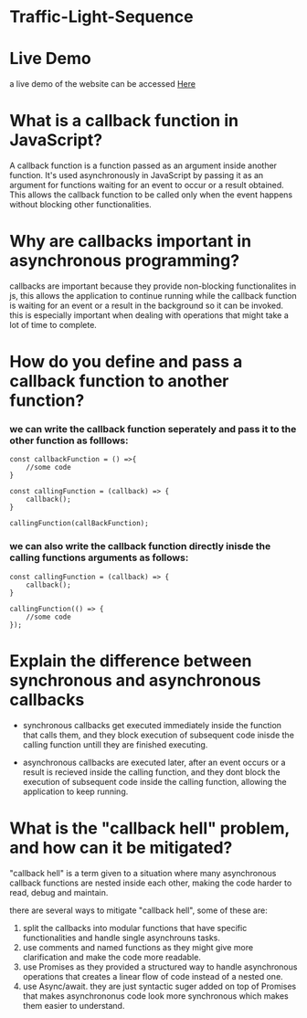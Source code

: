 # Traffic-Light-Sequence

# Live Demo 
a live demo of the website can be accessed [Here](https://yehyatamimi.github.io/Traffic-Light-Sequence/)

# What is a callback function in JavaScript?

A callback function is a function passed as an argument inside another function. It's used asynchronously in JavaScript by passing it as an argument for functions waiting for an event to occur or a result obtained. This allows the callback function to be called only when the event happens without blocking other functionalities.

# Why are callbacks important in asynchronous programming?

callbacks are important because they provide non-blocking functionalites in js, this allows the application to continue running while the callback function is waiting for an event or a result in the background so it can be invoked. this is especially important when dealing with operations that might take a lot of time to complete.

# How do you define and pass a callback function to another function?

### we can write the callback function seperately and pass it to the other function as folllows: 

```
const callbackFunction = () =>{
    //some code
}

const callingFunction = (callback) => {
    callback();
}

callingFunction(callBackFunction);
```

### we can also write the callback function directly inisde the calling functions arguments as follows: 

```
const callingFunction = (callback) => {
    callback();
}

callingFunction(() => {
    //some code
});
```

# Explain the difference between synchronous and asynchronous callbacks

* synchronous callbacks get executed immediately inside the function that calls them, and they block execution of subsequent code inisde the calling function untill they are finished executing.

* asynchronous callbacks are executed later, after an event occurs or a result is recieved inside the calling function, and they dont block the execution of subsequent code inside the calling function, allowing the application to keep running.

# What is the "callback hell" problem, and how can it be mitigated?

"callback hell" is a term given to a situation where many asynchronous callback functions are nested inside each other, making the code harder to read, debug and maintain. 

there are several ways to mitigate "callback hell", some of these are: 

1. split the callbacks into modular functions that have specific functionalities and handle single asynchrouns tasks.
2. use comments and named functions as they might give more clarification and make the code more readable. 
3. use Promises as they provided a structured way to handle asynchronous operations that creates a linear flow of code instead of a nested one.
4. use Async/await. they are just syntactic suger added on top of Promises that makes asynchrononus code look more synchronous which makes them easier to understand. 
